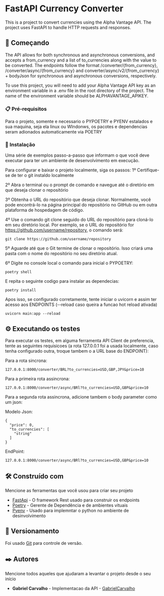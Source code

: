 # FastAPI Currency Converter

This is a project to convert currencies using the Alpha Vantage API. The project uses FastAPI to handle HTTP requests and responses.

## 🚀 Começando

The API allows for both synchronous and asynchronous conversions, and accepts a from_currency and a list of to_currencies along with the value to be converted. The endpoints follow the format /converter/{from_currency}, /converter/async/{from_currency} and converter/async/v2/{from_currency} + bodyJson for synchronous and asynchronous conversions, respectively.

To use this project, you will need to add your Alpha Vantage API key as an environment variable in a .env file in the root directory of the project. The name of the environment variable should be ALPHAVANTAGE_APIKEY.

### 📋 Pré-requisitos

Para o projeto, somente e necessario o PYPOETRY e PYENV estalados e sua maquina, seja ela linux ou WIndonws, os pacotes e dependencias seram adionados automaticamente via POETRY

### 🔧 Instalação

Uma série de exemplos passo-a-passo que informam o que você deve executar para ter um ambiente de desenvolvimento em execução.

Para configurar e baixar o projeto localmente, siga os passos:
1º Certifique-se de ter o git instaldo localmente

2º Abra o terminal ou o prompt de comando e navegue até o diretório em que deseja clonar o repositório

3º Obtenha o URL do repositório que deseja clonar. Normalmente, você pode encontrá-lo na página principal do repositório no GitHub
ou em outra plataforma de hospedagem de código.

4º Use o comando git clone seguido do URL do repositório para cloná-lo em seu diretório local. Por exemplo, se o URL do repositório for https://github.com/username/repository, o comando será:

```
git clone https://github.com/username/repository
```

5º Aguarde até que o Git termine de clonar o repositório. Isso criará uma pasta com o nome do repositório no seu diretório atual.

6º Digite no console local o comando para inicial o PYPOETRY:

```
poetry shell
```

E repita o seguinte codigo para instalar as dependecias:

```
poetry install
```

Apos isso, se configurado corretamente, tente iniciar o uvicorn e assim ter acesso aos ENDPOINTS (--reload caso queira a funcao hot reload ativada)

```
uvicorn main:app --reload
```

## ⚙️ Executando os testes

Para executar os testes, em alguma ferramenta API Client de preferencia, tente as seguintes requisicoes (a rota 127.0.0.1 foi a usada localmente, caso tenha configurado outra, troque tambem o a URL base do ENDPOINT):

Para a rota sincrona:

```
127.0.0.1:8000/converter/BRL?to_currencies=USD,GBP,JPY&price=10
```

Para a primeira rota assincrona:

```
127.0.0.1:8000/converter/async/BRl?to_currencies=USD,GBP&price=10
```

Para a segunda rota assincrona, adicione tambem o body parameter como um json:

Modelo Json:

```
{
  "price": 0,
  "to_currencies": [
    "string"
  ]
}
```

EndPoint:

```
127.0.0.1:8000/converter/async/BRl?to_currencies=USD,GBP&price=10
```

## 🛠️ Construído com

Mencione as ferramentas que você usou para criar seu projeto

- [FastApi](http://www.dropwizard.io/1.0.2/docs/) - O framework Rest usado para construir os endpoints
- [Poetry](https://python-poetry.org/docs/) - Gerente de Dependência e de ambientes vituais
- [Pyenv](https://github.com/pyenv/pyenv) - Usado para implemntar o python no ambiente de desinvolvimento

## 📌 Versionamento

Foi usado [Git](https://git-scm.com/doc) para controle de versão.

## ✒️ Autores

Mencione todos aqueles que ajudaram a levantar o projeto desde o seu início

- **Gabriel Carvalho** - Implementacao da API - [GabrielCarvalho](https://github.com/gabszs)
